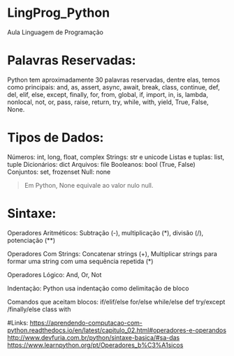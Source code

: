 # LingProg_Python
Aula Linguagem de Programação

# Palavras Reservadas:
Python tem aproximadamente 30 palavras reservadas, dentre elas, temos como principais:
and, as, assert, async, await, break, class, continue, def,	del, elif, else, except, finally,	for, from, global, if, import, in, is, lambda, nonlocal, not, or, pass, raise, return, try, while, with, yield, True, False, None.

# Tipos de Dados:
Números:	int, long, float, complex
Strings:	str e unicode
Listas e tuplas:	list, tuple
Dicionários:	dict
Arquivos:	file
Booleanos:	bool (True, False)
Conjuntos:	set, frozenset
Null:	none
  > Em Python, None equivale ao valor nulo null.
  
# Sintaxe:
Operadores Aritméticos:
Subtração (-), multiplicação (*), divisão (/), potenciação (**) 

Operadores Com Strings:
Concatenar strings (+), Multiplicar strings para formar uma string com uma sequência repetida (*)

Operadores Lógico:
And, Or, Not

Indentação: Python usa indentação como delimitação de bloco

Comandos que aceitam blocos:
if/elif/else
for/else
while/else
def
try/except /finally/else
class
with

#Links:
https://aprendendo-computacao-com-python.readthedocs.io/en/latest/capitulo_02.html#operadores-e-operandos
http://www.devfuria.com.br/python/sintaxe-basica/#sa-das
https://www.learnpython.org/pt/Operadores_b%C3%A1sicos
